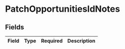 # PatchOpportunitiesIdNotes


## Fields

| Field       | Type        | Required    | Description |
| ----------- | ----------- | ----------- | ----------- |